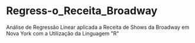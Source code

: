 # Regress-o_Receita_Broadway
Análise de Regressão Linear aplicada a Receita de Shows da Broadway em Nova York com a Utilização da Linguagem "R"
